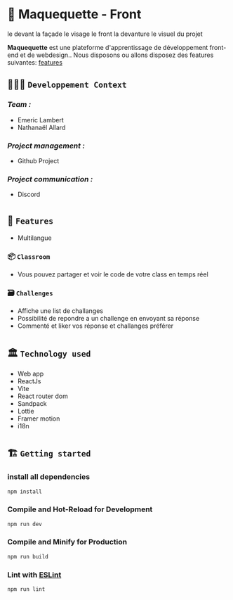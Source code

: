 # 🚀 Maquequette - Front
le devant la façade le visage le front la devanture le visuel du projet


**Maquequette** est une plateforme d'apprentissage de développement front-end et de webdesign..
Nous disposons ou allons disposez des features suivantes: [features](#-features)


## 🧑🏽‍💻 `Developpement Context`

### _Team :_

- Emeric Lambert
- Nathanaël Allard

### _Project management :_

- Github Project

### _Project communication :_

- Discord

#

## 🧱 `Features`

- Multilangue

### 📦 `Classroom`

- Vous pouvez partager et voir le code de votre class en temps réel

### 🗃️ `Challenges`

- Affiche une list de challanges
- Possibilité de repondre a un challenge en envoyant sa réponse
- Commenté et liker vos réponse et challanges préférer

#

## 🏛️ `Technology used`

- Web app
- ReactJs
- Vite
- React router dom
- Sandpack
- Lottie
- Framer motion
- i18n

#

## 🏗️ `Getting started`

### install all dependencies

```sh
npm install
```

### Compile and Hot-Reload for Development

```sh
npm run dev
```

### Compile and Minify for Production

```sh
npm run build
```

### Lint with [ESLint](https://eslint.org/)

```sh
npm run lint
```

